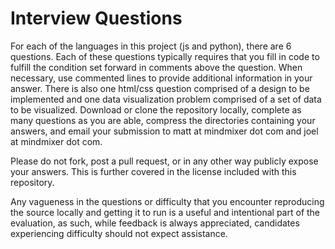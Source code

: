 Interview Questions
===================

For each of the languages in this project (js and python), there are 6 questions. Each of these
questions typically requires that you fill in code to fulfill the condition set forward in comments
above the question. When necessary, use commented lines to provide additional information in your
answer.
There is also one html/css question comprised of a design to be implemented and one data 
visualization problem comprised of a set of data to be visualized.
Download or clone the repository locally, complete as many questions as you are able, compress the
directories containing your answers, and email your submission to matt at mindmixer dot com and
joel at mindmixer dot com.

Please do not fork, post a pull request, or in any other way publicly expose your answers. This is
further covered in the license included with this repository.

Any vagueness in the questions or difficulty that you encounter reproducing the source locally
and getting it to run is a useful and intentional part of the evaluation, as such, while feedback is
always appreciated, candidates experiencing difficulty should not expect assistance.
